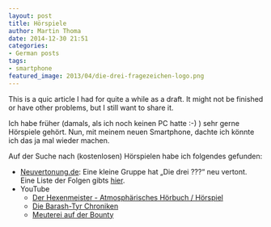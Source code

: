 ```yaml
---
layout: post
title: Hörspiele
author: Martin Thoma
date: 2014-12-30 21:51
categories: 
- German posts
tags: 
- smartphone
featured_image: 2013/04/die-drei-fragezeichen-logo.png
---
```


<div class="info">This is a quic article I had for quite a while as a draft. It
might not be finished or have other problems, but I still want to share
it.</div>

Ich habe früher (damals, als ich noch keinen PC hatte :-) ) sehr gerne
Hörspiele gehört. Nun, mit meinem neuen Smartphone, dachte ich könnte ich das
ja mal wieder machen.

Auf der Suche nach (kostenlosen) Hörspielen habe ich folgendes gefunden:

<ul>
  <li><a href="http://neuvertonung.de/">Neuvertonung.de</a>: Eine kleine Gruppe hat „Die drei ???“ neu vertont. Eine Liste der Folgen gibts <a href="http://fragezeichen.neuvertonung.de/folgen.php?Details=on">hier</a>.</li>
  <li>YouTube
    <ul>
        <li><a href="https://www.youtube.com/watch?v=3JrW71xO58g&index=13&list=WL">Der Hexenmeister - Atmosphärisches Hörbuch / Hörspiel</a></li>
        <li><a href="https://www.youtube.com/watch?v=5EJ3y13qOV8&index=17&list=WL">Die Barash-Tyr Chroniken</a></li>
        <li><a href="https://www.youtube.com/watch?v=B0gdM_gYBNo&list=WL&index=25">Meuterei auf der Bounty</a></li>
    </ul>
  </li>
</ul>